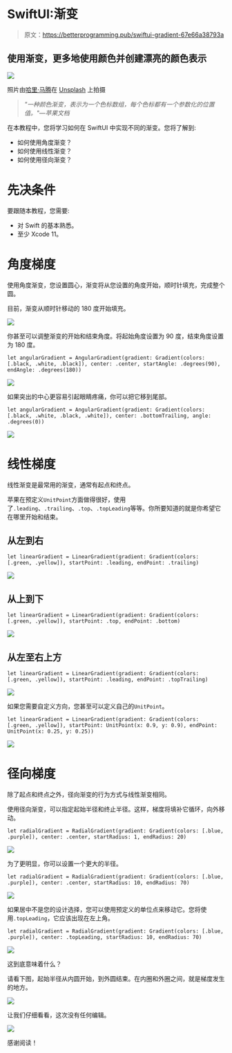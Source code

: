 # SwiftUI:渐变

> 原文：<https://betterprogramming.pub/swiftui-gradient-67e66a38793a>

## 使用渐变，更多地使用颜色并创建漂亮的颜色表示

![](img/a411ef3592f3b8e5f4c734b87da622bd.png)

照片由[哈里·马腾](https://unsplash.com/@harlimarten?utm_source=unsplash&utm_medium=referral&utm_content=creditCopyText)在 [Unsplash](https://unsplash.com/s/photos/gradient-background?utm_source=unsplash&utm_medium=referral&utm_content=creditCopyText) 上拍摄

> *"一种颜色渐变，表示为一个色标数组，每个色标都有一个参数化的位置值。"—苹果文档*

在本教程中，您将学习如何在 SwiftUI 中实现不同的渐变。您将了解到:

*   如何使用角度渐变？
*   如何使用线性渐变？
*   如何使用径向渐变？

# 先决条件

要跟随本教程，您需要:

*   对 Swift 的基本熟悉。
*   至少 Xcode 11。

# 角度梯度

使用角度渐变，您设置圆心，渐变将从您设置的角度开始，顺时针填充，完成整个圆。

目前，渐变从顺时针移动的 180 度开始填充。

![](img/efa3e80ec57a310c22aa073ae1ff6032.png)

你甚至可以调整渐变的开始和结束角度。将起始角度设置为 90 度，结束角度设置为 180 度。

```
let angularGradient = AngularGradient(gradient: Gradient(colors: [.black, .white, .black]), center: .center, startAngle: .degrees(90), endAngle: .degrees(180))
```

![](img/ab5d464e4f4dffcd00c96ece6abcf1ba.png)

如果突出的中心更容易引起眼睛疼痛，你可以把它移到尾部。

```
let angularGradient = AngularGradient(gradient: Gradient(colors: [.black, .white, .black, .white]), center: .bottomTrailing, angle: .degrees(0))
```

![](img/79e6375896c91dbd4949edb4f9579565.png)

# 线性梯度

线性渐变是最常用的渐变，通常有起点和终点。

苹果在预定义`UnitPoint`方面做得很好，使用了`.leading`、`.trailing`、`.top`、`.topLeading`等等。你所要知道的就是你希望它在哪里开始和结束。

## **从左到右**

```
let linearGradient = LinearGradient(gradient: Gradient(colors: [.green, .yellow]), startPoint: .leading, endPoint: .trailing)
```

![](img/fa9f1bbfe389478a908ad5bfcfab6365.png)

## **从上到下**

```
let linearGradient = LinearGradient(gradient: Gradient(colors: [.green, .yellow]), startPoint: .top, endPoint: .bottom)
```

![](img/a8532fbb7e4f16fd8f3038508810e0e1.png)

## **从左至右上方**

```
let linearGradient = LinearGradient(gradient: Gradient(colors: [.green, .yellow]), startPoint: .leading, endPoint: .topTrailing)
```

![](img/2a3d65ca02f25305c28d003a84759013.png)

如果您需要自定义方向，您甚至可以定义自己的`UnitPoint`。

```
let linearGradient = LinearGradient(gradient: Gradient(colors: [.green, .yellow]), startPoint: UnitPoint(x: 0.9, y: 0.9), endPoint: UnitPoint(x: 0.25, y: 0.25))
```

![](img/f01acaf2389314607feff735d4921953.png)

# 径向梯度

除了起点和终点之外，径向渐变的行为方式与线性渐变相同。

使用径向渐变，可以指定起始半径和终止半径。这样，梯度将填补它循环，向外移动。

```
let radialGradient = RadialGradient(gradient: Gradient(colors: [.blue, .purple]), center: .center, startRadius: 1, endRadius: 20)
```

![](img/7874310fdb6fd4c4668ea6b04f6ce227.png)

为了更明显，你可以设置一个更大的半径。

```
let radialGradient = RadialGradient(gradient: Gradient(colors: [.blue, .purple]), center: .center, startRadius: 10, endRadius: 70)
```

![](img/f82440db423d0837ec7724f67117dde5.png)

如果居中不是您的设计选择，您可以使用预定义的单位点来移动它。您将使用`.topLeading`，它应该出现在左上角。

```
let radialGradient = RadialGradient(gradient: Gradient(colors: [.blue, .purple]), center: .topLeading, startRadius: 10, endRadius: 70)
```

![](img/2176cca14ba4a053bf6ac171e586982c.png)

这到底意味着什么？

请看下图，起始半径从内圆开始，到外圆结束。在内圈和外圈之间，就是梯度发生的地方。

![](img/1ff39e7f1b1b5ca370580ec0fd3f249f.png)

让我们仔细看看，这次没有任何编辑。

![](img/437314b8c6f5f531f738d418b8e367bb.png)

感谢阅读！